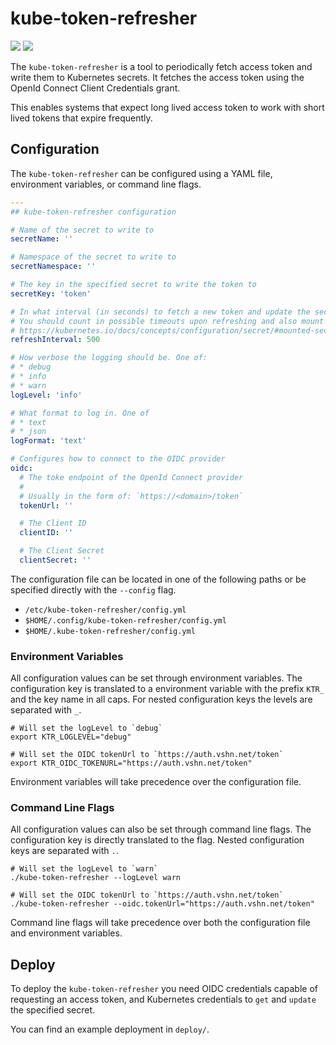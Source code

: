 # kube-token-refresher

![](https://img.shields.io/github/go-mod/go-version/vshn/kube-token-refresher)
[![](https://img.shields.io/github/license/vshn/kube-token-refresher)](https://github.com/vshn/kube-token-refresher/blob/master/LICENSE)

The `kube-token-refresher` is a tool to periodically fetch access token and write them to Kubernetes secrets.
It fetches the access token using the OpenId Connect Client Credentials grant.

This enables systems that expect long lived access token to work with short lived tokens that expire frequently.

## Configuration

The `kube-token-refresher` can be configured using a YAML file, environment variables, or command line flags.

``` yaml
---
## kube-token-refresher configuration

# Name of the secret to write to
secretName: ''

# Namespace of the secret to write to
secretNamespace: ''

# The key in the specified secret to write the token to
secretKey: 'token'

# In what interval (in seconds) to fetch a new token and update the secret
# You should count in possible timeouts upon refreshing and also mount update, see
# https://kubernetes.io/docs/concepts/configuration/secret/#mounted-secrets-are-updated-automatically
refreshInterval: 500

# How verbose the logging should be. One of:
# * debug
# * info
# * warn
logLevel: 'info'

# What format to log in. One of
# * text
# * json
logFormat: 'text'

# Configures how to connect to the OIDC provider
oidc:
  # The toke endpoint of the OpenId Connect provider
  #
  # Usually in the form of: `https://<domain>/token`
  tokenUrl: ''

  # The Client ID
  clientID: ''

  # The Client Secret
  clientSecret: ''
```

The configuration file can be located in one of the following paths or be specified directly with the `--config` flag.

* `/etc/kube-token-refresher/config.yml`
* `$HOME/.config/kube-token-refresher/config.yml`
* `$HOME/.kube-token-refresher/config.yml`

### Environment Variables

All configuration values can be set through environment variables.
The configuration key is translated to a environment variable with the prefix `KTR_` and the key name in all caps.
For nested configuration keys the levels are separated with `_`.


```
# Will set the logLevel to `debug`
export KTR_LOGLEVEL="debug"

# Will set the OIDC tokenUrl to `https://auth.vshn.net/token`
export KTR_OIDC_TOKENURL="https://auth.vshn.net/token"

```

Environment variables will take precedence over the configuration file.


### Command Line Flags

All configuration values can also be set through command line flags.
The configuration key is directly translated to the flag.
Nested configuration keys are separated with `.`.

```
# Will set the logLevel to `warn`
./kube-token-refresher --logLevel warn

# Will set the OIDC tokenUrl to `https://auth.vshn.net/token`
./kube-token-refresher --oidc.tokenUrl="https://auth.vshn.net/token"
```


Command line flags will take precedence over both the configuration file and environment variables.


## Deploy

To deploy the `kube-token-refresher` you need OIDC credentials capable of requesting an access token, and Kubernetes credentials to `get` and `update` the specified secret.

You can find an example deployment in `deploy/`.
